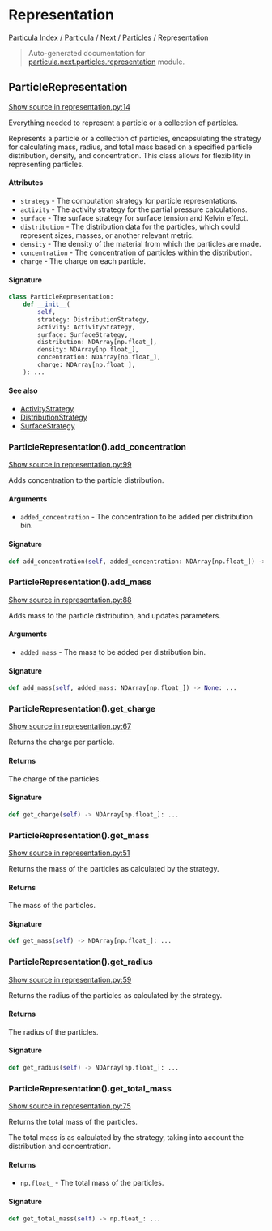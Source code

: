 # Representation

[Particula Index](../../../README.md#particula-index) / [Particula](../../index.md#particula) / [Next](../index.md#next) / [Particles](./index.md#particles) / Representation

> Auto-generated documentation for [particula.next.particles.representation](https://github.com/Gorkowski/particula/blob/main/particula/next/particles/representation.py) module.

## ParticleRepresentation

[Show source in representation.py:14](https://github.com/Gorkowski/particula/blob/main/particula/next/particles/representation.py#L14)

Everything needed to represent a particle or a collection of particles.

Represents a particle or a collection of particles, encapsulating the
strategy for calculating mass, radius, and total mass based on a
specified particle distribution, density, and concentration. This class
allows for flexibility in representing particles.

#### Attributes

- `strategy` - The computation strategy for particle representations.
- `activity` - The activity strategy for the partial pressure calculations.
- `surface` - The surface strategy for surface tension and Kelvin effect.
- `distribution` - The distribution data for the particles, which could
represent sizes, masses, or another relevant metric.
- `density` - The density of the material from which the particles are made.
- `concentration` - The concentration of particles within the distribution.
- `charge` - The charge on each particle.

#### Signature

```python
class ParticleRepresentation:
    def __init__(
        self,
        strategy: DistributionStrategy,
        activity: ActivityStrategy,
        surface: SurfaceStrategy,
        distribution: NDArray[np.float_],
        density: NDArray[np.float_],
        concentration: NDArray[np.float_],
        charge: NDArray[np.float_],
    ): ...
```

#### See also

- [ActivityStrategy](./activity_strategies.md#activitystrategy)
- [DistributionStrategy](./distribution_strategies.md#distributionstrategy)
- [SurfaceStrategy](./surface_strategies.md#surfacestrategy)

### ParticleRepresentation().add_concentration

[Show source in representation.py:99](https://github.com/Gorkowski/particula/blob/main/particula/next/particles/representation.py#L99)

Adds concentration to the particle distribution.

#### Arguments

- `added_concentration` - The concentration to be
added per distribution bin.

#### Signature

```python
def add_concentration(self, added_concentration: NDArray[np.float_]) -> None: ...
```

### ParticleRepresentation().add_mass

[Show source in representation.py:88](https://github.com/Gorkowski/particula/blob/main/particula/next/particles/representation.py#L88)

Adds mass to the particle distribution, and updates parameters.

#### Arguments

- `added_mass` - The mass to be added per
distribution bin.

#### Signature

```python
def add_mass(self, added_mass: NDArray[np.float_]) -> None: ...
```

### ParticleRepresentation().get_charge

[Show source in representation.py:67](https://github.com/Gorkowski/particula/blob/main/particula/next/particles/representation.py#L67)

Returns the charge per particle.

#### Returns

The charge of the particles.

#### Signature

```python
def get_charge(self) -> NDArray[np.float_]: ...
```

### ParticleRepresentation().get_mass

[Show source in representation.py:51](https://github.com/Gorkowski/particula/blob/main/particula/next/particles/representation.py#L51)

Returns the mass of the particles as calculated by the strategy.

#### Returns

The mass of the particles.

#### Signature

```python
def get_mass(self) -> NDArray[np.float_]: ...
```

### ParticleRepresentation().get_radius

[Show source in representation.py:59](https://github.com/Gorkowski/particula/blob/main/particula/next/particles/representation.py#L59)

Returns the radius of the particles as calculated by the strategy.

#### Returns

The radius of the particles.

#### Signature

```python
def get_radius(self) -> NDArray[np.float_]: ...
```

### ParticleRepresentation().get_total_mass

[Show source in representation.py:75](https://github.com/Gorkowski/particula/blob/main/particula/next/particles/representation.py#L75)

Returns the total mass of the particles.

The total mass is as calculated by the strategy, taking into account
the distribution and concentration.

#### Returns

- `np.float_` - The total mass of the particles.

#### Signature

```python
def get_total_mass(self) -> np.float_: ...
```
